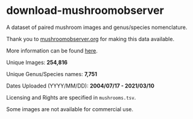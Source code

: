 # download-mushroomobserver

A dataset of paired mushroom images and genus/species nomenclature.

Thank you to [mushroomobserver.org](mushroomobserver.org) for making this data available. 

More information can be found [here](https://mushroomobserver.org/articles/20).

Unique Images: **254,816**

Unique Genus/Species names: **7,751**

Dates Uploaded (YYYY/MM/DD): **2004/07/17 - 2021/03/10**

Licensing and Rights are specified in `mushrooms.tsv`. 

Some images are not available for commercial use.
